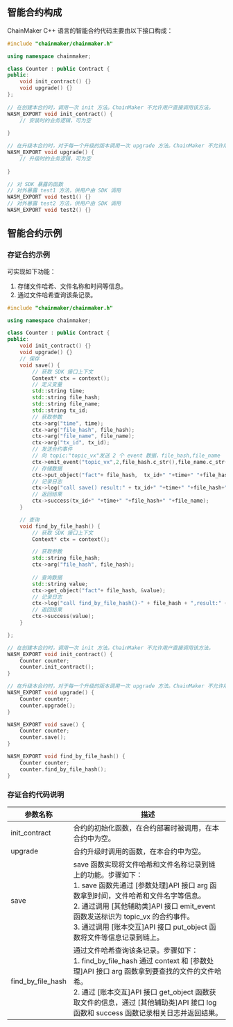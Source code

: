 ## 智能合约构成

ChainMaker C++ 语言的智能合约代码主要由以下接口构成：

```c++
#include "chainmaker/chainmaker.h"

using namespace chainmaker;

class Counter : public Contract {
public:
    void init_contract() {}
    void upgrade() {}
};
    
// 在创建本合约时，调用一次 init 方法。ChainMaker 不允许用户直接调用该方法。
WASM_EXPORT void init_contract() {
    // 安装时的业务逻辑，可为空
    
}

// 在升级本合约时，对于每一个升级的版本调用一次 upgrade 方法。ChainMaker 不允许用户直接调用该方法。
WASM_EXPORT void upgrade() {
    // 升级时的业务逻辑，可为空
    
}

// 对 SDK 暴露的函数
// 对外暴露 test1 方法，供用户由 SDK 调用
WASM_EXPORT void test1() {}
// 对外暴露 test2 方法，供用户由 SDK 调用
WASM_EXPORT void test2() {}
```

## 智能合约示例

### 存证合约示例
可实现如下功能：
1. 存储文件哈希、文件名称和时间等信息。
2. 通过文件哈希查询该条记录。

```c++
#include "chainmaker/chainmaker.h"

using namespace chainmaker;

class Counter : public Contract {
public:
    void init_contract() {}
    void upgrade() {}
    // 保存
    void save() {
        // 获取 SDK 接口上下文
        Context* ctx = context();
        // 定义变量
        std::string time;
        std::string file_hash;
        std::string file_name;
        std::string tx_id;
		// 获取参数
        ctx->arg("time", time);
        ctx->arg("file_hash", file_hash);
        ctx->arg("file_name", file_name);
        ctx->arg("tx_id", tx_id);
        // 发送合约事件
        // 向 topic:"topic_vx"发送 2 个 event 数据，file_hash,file_name
        ctx->emit_event("topic_vx",2,file_hash.c_str(),file_name.c_str());
		// 存储数据
        ctx->put_object("fact"+ file_hash,  tx_id+" "+time+" "+file_hash+" "+file_name);
        // 记录日志
        ctx->log("call save() result:" + tx_id+" "+time+" "+file_hash+" "+file_name);
        // 返回结果
        ctx->success(tx_id+" "+time+" "+file_hash+" "+file_name);
    }

    // 查询
    void find_by_file_hash() {
        // 获取 SDK 接口上下文
    	Context* ctx = context();

		// 获取参数
        std::string file_hash;
        ctx->arg("file_hash", file_hash);
		
        // 查询数据
    	std::string value;
        ctx->get_object("fact"+ file_hash, &value);
        // 记录日志
        ctx->log("call find_by_file_hash()-" + file_hash + ",result:" + value);
        // 返回结果
        ctx->success(value);
    }

};

// 在创建本合约时，调用一次 init 方法。ChainMaker 不允许用户直接调用该方法。
WASM_EXPORT void init_contract() {
    Counter counter;
    counter.init_contract();
}

// 在升级本合约时，对于每一个升级的版本调用一次 upgrade 方法。ChainMaker 不允许用户直接调用该方法。
WASM_EXPORT void upgrade() {
    Counter counter;
    counter.upgrade();
}

WASM_EXPORT void save() {
    Counter counter;
    counter.save();
}

WASM_EXPORT void find_by_file_hash() {
    Counter counter;
    counter.find_by_file_hash();
}
```

### 存证合约代码说明

<table>
<thead>
  <tr>
    <th>参数名称</th>
    <th>描述</th>
  </tr>
</thead>
<tbody>
  <tr>
    <td>init_contract</td>
    <td>合约的初始化函数，在合约部署时被调用，在本合约中为空。</td>
  </tr>
  <tr>
    <td>upgrade</td>
    <td>合约升级时调用的函数，在本合约中为空。</td>
  </tr>
  <tr>
    <td>save</td>
    <td>save 函数实现将文件哈希和文件名称记录到链上的功能。步骤如下：<br>1. save 函数先通过 [参数处理]API 接口 arg 函数拿到时间，文件哈希和文件名字等信息。<br>2. 通过调用 [其他辅助类]API 接口 emit_event 函数发送标识为 topic_vx 的合约事件。<br>3. 通过调用 [账本交互]API 接口 put_object 函数将文件等信息记录到链上。</td>
  </tr>
  <tr>
    <td>find_by_file_hash</td>
    <td>通过文件哈希查询该条记录。步骤如下：<br>1. find_by_file_hash 通过 context 和 [参数处理]API 接口 arg 函数拿到要查找的文件的文件哈希。<br>2. 通过 [账本交互]API 接口 get_object 函数获取文件的信息，通过 [其他辅助类]API 接口 log 函数和 success 函数记录相关日志并返回结果。</td>
  </tr>
</tbody>
</table>
